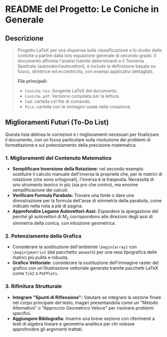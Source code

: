 # README del Progetto: Le Coniche in Generale

## Descrizione

> Progetto LaTeX per una dispensa sulla classificazione e lo studio delle coniche a partire dalla loro equazione generale di secondo grado. Il documento affronta l'analisi tramite determinanti e il Teorema Spettrale (autovalori/autovettori), e include la definizione basata su fuoco, direttrice ed eccentricità, con esempi applicativi dettagliati.
>
> **File principali:**
> * `Coniche.tex`: Sorgente LaTeX del documento.
> * `Coniche.pdf`: Versione compilata per la lettura.
> * `Cmd`: cartella col file di comando.
> * `Pics`: cartella con le immagini usate nella creazione.

## Miglioramenti Futuri (To-Do List)

Questa lista delinea le correzioni e i miglioramenti necessari per finalizzare il documento, con un focus particolare sulla risoluzione dei problemi di formattazione e sul potenziamento della precisione matematica.

### 1. Miglioramenti del Contenuto Matematico

- **Semplificare Inversione della Rotazione:** nel secondo esempio sostituire il calcolo manuale dell'inversa la proprietà che, per le matrici di rotazione (che sono ortogonali), l'inversa è la trasposta. Necessità di uno strumento teorico in più (sia pro che contro), ma enorme semplificazione dei calcoli.
- **Verificare Formula Parabola:** Trovare una fonte o dare una dimostrazione per la formula dell'asse di simmetria della parabola, come indicato nella nota a piè di pagina.
- **Approfondire Legame Autovettori-Assi:** Espandere la spiegazione del perché gli autovettori di $M_2$ corrispondono alle direzioni degli assi di simmetria della conica, con intuizione geometrica.

### 2. Potenziamento della Grafica

- Considerare la sostituzione dell'ambiente `\begin{array}` con `\begin{pmatrix}` (dal pacchetto `amsmath`) per una resa tipografica delle matrici più pulita e robusta.
- **Grafico Vettoriale:** considerare la sostituzione dell'immagine raster del grafico con un'illustrazione vettoriale generata tramite pacchetti LaTeX come `TikZ` o `PGFPlots`.

### 3. Rifinitura Strutturale

- **Integrare "Spunti di Riflessione":** Valutare se integrare la sezione finale nel corpo principale del testo, magari presentandola come un "Metodo Alternativo" o "Approccio Geometrico Veloce" per risolvere problemi specifici.
- **Aggiungere Bibliografia:** Inserire una breve sezione con riferimenti a testi di algebra lineare e geometria analitica per chi volesse approfondire gli argomenti trattati.
